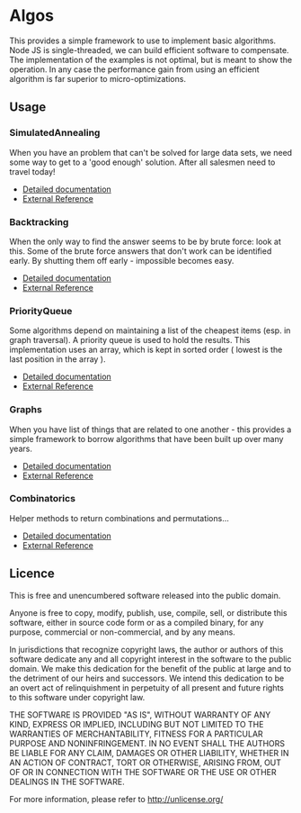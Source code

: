 

# Algos

This provides a simple framework to use to implement basic algorithms. Node JS is single-threaded, we
can build efficient software to compensate. The implementation of the examples is not optimal, but is
meant to show the operation. In any case the performance gain from using an efficient algorithm
is far superior to micro-optimizations.


## Usage

### SimulatedAnnealing

When you have an problem that can't be solved for large data sets, we need some way to get to a 'good enough'
solution. After all salesmen need to travel today!

- [Detailed documentation](SimulatedAnnealing.md)
- [External Reference](https://en.wikipedia.org/wiki/Simulated_annealing)

### Backtracking
 
When the only way to find the answer seems to be by brute force: look at this. Some of the brute
force answers that don't work can be identified early. By shutting them off early - impossible 
becomes easy.

- [Detailed documentation](Backtracking.md)
- [External Reference](https://en.wikipedia.org/wiki/Backtracking)

### PriorityQueue
 
Some algorithms depend on maintaining a list of the cheapest items (esp. in graph traversal).
A priority queue is used to hold the results. This implementation uses an array, which is
kept in sorted order ( lowest is the last position in the array ). 

- [Detailed documentation](PriorityQueue.md)
- [External Reference](https://en.wikipedia.org/wiki/Priority_queue)


### Graphs

When you have list of things that are related to one another - this provides a simple framework
to borrow algorithms that have been built up over many years. 

- [Detailed documentation](Graphs.md)
- [External Reference](https://en.wikipedia.org/wiki/Graph_%28mathematics%29)
 
### Combinatorics

Helper methods to return combinations and permutations... 

- [Detailed documentation](Combinatorics.md)
- [External Reference](https://www.mathsisfun.com/combinatorics/combinations-permutations.html)
 

## Licence 

This is free and unencumbered software released into the public domain.

Anyone is free to copy, modify, publish, use, compile, sell, or
distribute this software, either in source code form or as a compiled
binary, for any purpose, commercial or non-commercial, and by any
means.

In jurisdictions that recognize copyright laws, the author or authors
of this software dedicate any and all copyright interest in the
software to the public domain. We make this dedication for the benefit
of the public at large and to the detriment of our heirs and
successors. We intend this dedication to be an overt act of
relinquishment in perpetuity of all present and future rights to this
software under copyright law.

THE SOFTWARE IS PROVIDED "AS IS", WITHOUT WARRANTY OF ANY KIND,
EXPRESS OR IMPLIED, INCLUDING BUT NOT LIMITED TO THE WARRANTIES OF
MERCHANTABILITY, FITNESS FOR A PARTICULAR PURPOSE AND NONINFRINGEMENT.
IN NO EVENT SHALL THE AUTHORS BE LIABLE FOR ANY CLAIM, DAMAGES OR
OTHER LIABILITY, WHETHER IN AN ACTION OF CONTRACT, TORT OR OTHERWISE,
ARISING FROM, OUT OF OR IN CONNECTION WITH THE SOFTWARE OR THE USE OR
OTHER DEALINGS IN THE SOFTWARE.

For more information, please refer to <http://unlicense.org/>
